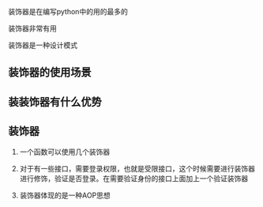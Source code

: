 装饰器是在编写python中的用的最多的

装饰器非常有用

装饰器是一种设计模式

##  装饰器的使用场景

## 装装饰器有什么优势

## 装饰器
1. 一个函数可以使用几个装饰器
2. 对于有一些接口，需要登录权限，也就是受限接口，这个时候需要进行装饰器进行修饰，验证是否登录。在需要验证身份的接口上面加上一个验证装饰器

3. 装饰器体现的是一种AOP思想
